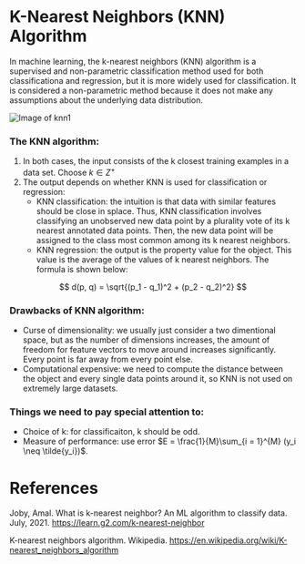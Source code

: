# K-Nearest Neighbors (KNN) Algorithm

In machine learning, the k-nearest neighbors (KNN) algorithm is a supervised and non-parametric classification method used for both classificationa and regression, but it is more widely used for classification. It is considered a non-parametric method because it does not make any assumptions about the underlying data distribution.

![Image of knn1](https://miro.medium.com/max/600/0*OltO4Txr-D0lPWNL.png)


### The KNN algorithm:
1. In both cases, the input consists of the k closest training examples in a data set. Choose $k \in Z^{+}$
2. The output depends on whether KNN is used for classification or regression:
   - KNN classification: the intuition is that data with similar features should be close in splace. Thus, KNN classification involves classifying an unobserved new data point by a plurality vote of its k nearest annotated data points. Then, the new data point will be assigned to the class most common among its k nearest neighbors.
   - KNN regression: the output is the property value for the object. This value is the average of the values of k nearest neighbors. The formula is shown below:

$$
d(p, q) = \sqrt{(p_1 - q_1)^2 + (p_2 - q_2)^2}
$$


### Drawbacks of KNN algorithm:
- Curse of dimensionality: we usually just consider a two dimentional space, but as the number of dimensions increases, the amount of freedom for feature vectors to move around increases significantly. Every point is far away from every point else.
- Computational expensive: we need to compute the distance between the object and every single data points around it, so KNN is not used on extremely large datasets.


### Things we need to pay special attention to:
- Choice of k: for classificaiton, k should be odd.
- Measure of performance: use error $E = \frac{1}{M}\sum_{i = 1}^{M} (y_i \neq \tilde{y_i})$.

# References

Joby, Amal. What is k-nearest neighbor? An ML algorithm to classify data. July, 2021. https://learn.g2.com/k-nearest-neighbor

K-nearest neighbors algorithm. Wikipedia. https://en.wikipedia.org/wiki/K-nearest_neighbors_algorithm
